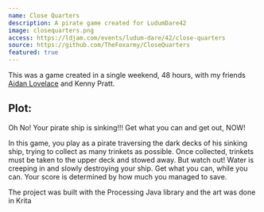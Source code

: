 ```yaml
---
name: Close Quarters
description: A pirate game created for LudumDare42
image: closequarters.png
access: https://ldjam.com/events/ludum-dare/42/close-quarters
source: https://github.com/TheFoxarmy/CloseQuarters
featured: true
---
```


This was a game created in a single weekend, 48 hours, with my friends [Aidan Lovelace](https://aidanlovelace.com") and Kenny Pratt.

## Plot:

Oh No! Your pirate ship is sinking!!! Get what you can and get out, NOW!

In this game, you play as a pirate traversing the dark decks of his sinking ship, trying to collect as many trinkets as possible. Once collected, trinkets must be taken to the upper deck and stowed away. But watch out! Water is creeping in and slowly destroying your ship. Get what you can, while you can. Your score is determined by how much you managed to save.

The project was built with the Processing Java library and the art was done in Krita

